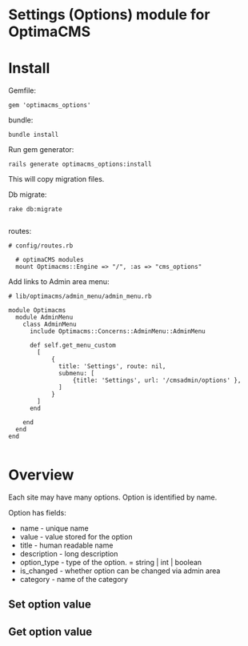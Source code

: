 # Settings (Options) module for OptimaCMS


# Install

Gemfile:
```
gem 'optimacms_options'
```

bundle:
```
bundle install
```

Run gem generator:
```
rails generate optimacms_options:install
```

This will copy migration files.


Db migrate:
```
rake db:migrate
```


```

```

routes:
```
# config/routes.rb

  # optimaCMS modules
  mount Optimacms::Engine => "/", :as => "cms_options"

```

Add links to Admin area menu:
 
```
# lib/optimacms/admin_menu/admin_menu.rb

module Optimacms
  module AdminMenu
    class AdminMenu
      include Optimacms::Concerns::AdminMenu::AdminMenu

      def self.get_menu_custom
        [
            {
              title: 'Settings', route: nil,
              submenu: [
                  {title: 'Settings', url: '/cmsadmin/options' },
              ]
            }
        ]    
      end

    end
  end
end
            
```
 


# Overview

Each site may have many options.
Option is identified by name.

Option has fields:
* name - unique name
* value - value stored for the option
* title - human readable name
* description - long description
* option_type - type of the option. = string | int | boolean
* is_changed - whether option can be changed via admin area
* category - name of the category






## Set option value

## Get option value

